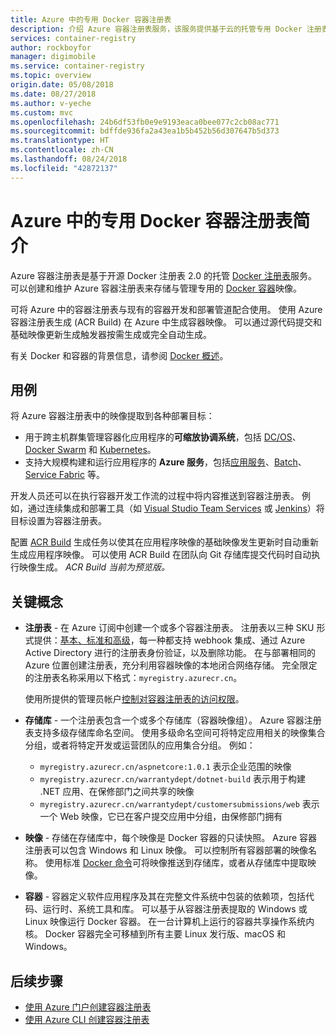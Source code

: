 ```yaml
---
title: Azure 中的专用 Docker 容器注册表
description: 介绍 Azure 容器注册表服务，该服务提供基于云的托管专用 Docker 注册表。
services: container-registry
author: rockboyfor
manager: digimobile
ms.service: container-registry
ms.topic: overview
origin.date: 05/08/2018
ms.date: 08/27/2018
ms.author: v-yeche
ms.custom: mvc
ms.openlocfilehash: 24b6df53fb0e9e9193eaca0bee077c2cb08ac771
ms.sourcegitcommit: bdffde936fa2a43ea1b5b452b56d307647b5d373
ms.translationtype: HT
ms.contentlocale: zh-CN
ms.lasthandoff: 08/24/2018
ms.locfileid: "42872137"
---
```

# <a name="introduction-to-private-docker-container-registries-in-azure"></a>Azure 中的专用 Docker 容器注册表简介

Azure 容器注册表是基于开源 Docker 注册表 2.0 的托管 [Docker 注册表](https://docs.docker.com/registry/)服务。 可以创建和维护 Azure 容器注册表来存储与管理专用的 [Docker 容器](https://www.docker.com/what-docker)映像。

可将 Azure 中的容器注册表与现有的容器开发和部署管道配合使用。 使用 Azure 容器注册表生成 (ACR Build) 在 Azure 中生成容器映像。 可以通过源代码提交和基础映像更新生成触发器按需生成或完全自动生成。

有关 Docker 和容器的背景信息，请参阅 [Docker 概述](https://docs.docker.com/engine/docker-overview/)。

## <a name="use-cases"></a>用例

将 Azure 容器注册表中的映像提取到各种部署目标：

* 用于跨主机群集管理容器化应用程序的**可缩放协调系统**，包括 [DC/OS](https://docs.mesosphere.com/)、[Docker Swarm](https://docs.docker.com/swarm/) 和 [Kubernetes](http://kubernetes.io/docs/)。
* 支持大规模构建和运行应用程序的 **Azure 服务**，包括[应用服务](/app-service/)、[Batch](../batch/index.yml)、[Service Fabric](/service-fabric/) 等。
<!-- Not Available on [Azure Kubernetes Service (AKS)](../aks/index.yml)-->

开发人员还可以在执行容器开发工作流的过程中将内容推送到容器注册表。 例如，通过连续集成和部署工具（如 [Visual Studio Team Services](https://www.visualstudio.com/docs/overview) 或 [Jenkins](https://jenkins.io/)）将目标设置为容器注册表。

配置 [ACR Build](#azure-container-registry-build) 生成任务以使其在应用程序映像的基础映像发生更新时自动重新生成应用程序映像。 可以使用 ACR Build 在团队向 Git 存储库提交代码时自动执行映像生成。 *ACR Build 当前为预览版。*

## <a name="key-concepts"></a>关键概念

* **注册表** - 在 Azure 订阅中创建一个或多个容器注册表。 注册表以三种 SKU 形式提供：[基本、标准和高级](container-registry-skus.md)，每一种都支持 webhook 集成、通过 Azure Active Directory 进行的注册表身份验证，以及删除功能。 在与部署相同的 Azure 位置创建注册表，充分利用容器映像的本地闭合网络存储。 完全限定的注册表名称采用以下格式：`myregistry.azurecr.cn`。
  <!-- Not Available on [geo-replication](container-registry-geo-replication.md)-->
  使用所提供的管理员帐户[控制对容器注册表的访问权限](container-registry-authentication.md)。 
  <!-- Not Available on [service principal](../active-directory/active-directory-application-objects.md)-->
  <!-- Not Available on  `docker login` -->
  
* **存储库** - 一个注册表包含一个或多个存储库（容器映像组）。 Azure 容器注册表支持多级存储库命名空间。 使用多级命名空间可将特定应用相关的映像集合分组，或者将特定开发或运营团队的应用集合分组。 例如：

  * `myregistry.azurecr.cn/aspnetcore:1.0.1` 表示企业范围的映像
  * `myregistry.azurecr.cn/warrantydept/dotnet-build` 表示用于构建 .NET 应用、在保修部门之间共享的映像
  * `myregistry.azurecr.cn/warrantydept/customersubmissions/web` 表示一个 Web 映像，它已在客户提交应用中分组，由保修部门拥有

* **映像** - 存储在存储库中，每个映像是 Docker 容器的只读快照。 Azure 容器注册表可以包含 Windows 和 Linux 映像。 可以控制所有容器部署的映像名称。 使用标准 [Docker 命令](https://docs.docker.com/engine/reference/commandline/)可将映像推送到存储库，或者从存储库中提取映像。

* **容器** - 容器定义软件应用程序及其在完整文件系统中包装的依赖项，包括代码、运行时、系统工具和库。 可以基于从容器注册表提取的 Windows 或 Linux 映像运行 Docker 容器。 在一台计算机上运行的容器共享操作系统内核。 Docker 容器完全可移植到所有主要 Linux 发行版、macOS 和 Windows。

<!-- Not Available on ## Azure Container Registry Build (Preview)-->

## <a name="next-steps"></a>后续步骤

* [使用 Azure 门户创建容器注册表](container-registry-get-started-portal.md)
* [使用 Azure CLI 创建容器注册表](container-registry-get-started-azure-cli.md)
<!-- Not Available on * [Automate OS and framework patching with ACR Build](container-registry-build-overview.md)-->
<!-- Update_Description: update meta properties -->